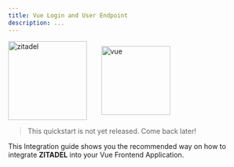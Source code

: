```yaml
---
title: Vue Login and User Endpoint
description: ...
---
```


<div style="display: flex; align-items: center;">
    <img src="logos/zitadel-logo-solo-darkdesign.svg" height="160px" alt="zitadel"/>
    <i style="font-size: 40px; height: 40px;  margin: 0 15px;" class="las la-arrow-right"></i>
    <img src="tech/vue.svg" height="140px" alt="vue"/>
</div>


> This quickstart is not yet released. Come back later!

This Integration guide shows you the recommended way on how to integrate **ZITADEL** into your Vue Frontend Application.

